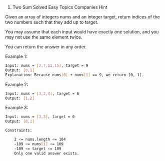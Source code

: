1. Two Sum
Solved
Easy
Topics
Companies
Hint

Given an array of integers nums and an integer target, return indices of the two numbers such that they add up to target.

You may assume that each input would have exactly one solution, and you may not use the same element twice.

You can return the answer in any order.

 

Example 1:
```bash
Input: nums = [2,7,11,15], target = 9
Output: [0,1]
Explanation: Because nums[0] + nums[1] == 9, we return [0, 1].

```

Example 2:

```bash
Input: nums = [3,2,4], target = 6
Output: [1,2]
```
Example 3:

```bash
Input: nums = [3,3], target = 6
Output: [0,1]

```
 

```bash
Constraints:

    2 <= nums.length <= 104
    -109 <= nums[i] <= 109
    -109 <= target <= 109
    Only one valid answer exists.

```